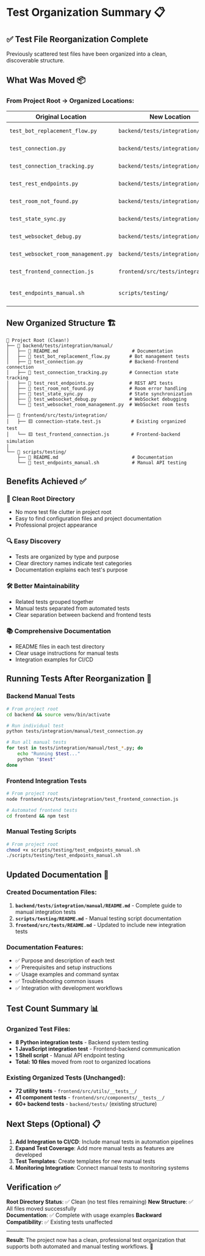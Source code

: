 # Test Organization Summary 📋

## ✅ **Test File Reorganization Complete**

Previously scattered test files have been organized into a clean, discoverable structure.

## **What Was Moved** 📦

### **From Project Root → Organized Locations:**

| **Original Location** | **New Location** | **Type** |
|----------------------|------------------|----------|
| `test_bot_replacement_flow.py` | `backend/tests/integration/manual/` | Python Integration |
| `test_connection.py` | `backend/tests/integration/manual/` | Python Integration |
| `test_connection_tracking.py` | `backend/tests/integration/manual/` | Python Integration |
| `test_rest_endpoints.py` | `backend/tests/integration/manual/` | Python Integration |
| `test_room_not_found.py` | `backend/tests/integration/manual/` | Python Integration |
| `test_state_sync.py` | `backend/tests/integration/manual/` | Python Integration |
| `test_websocket_debug.py` | `backend/tests/integration/manual/` | Python Integration |
| `test_websocket_room_management.py` | `backend/tests/integration/manual/` | Python Integration |
| `test_frontend_connection.js` | `frontend/src/tests/integration/` | JavaScript Integration |
| `test_endpoints_manual.sh` | `scripts/testing/` | Manual Testing Script |

## **New Organized Structure** 🏗️

```
📁 Project Root (Clean!)
├── 📁 backend/tests/integration/manual/
│   ├── 📄 README.md                           # Documentation
│   ├── 🐍 test_bot_replacement_flow.py       # Bot management tests
│   ├── 🐍 test_connection.py                 # Backend-frontend connection
│   ├── 🐍 test_connection_tracking.py        # Connection state tracking
│   ├── 🐍 test_rest_endpoints.py             # REST API tests
│   ├── 🐍 test_room_not_found.py             # Room error handling
│   ├── 🐍 test_state_sync.py                 # State synchronization
│   ├── 🐍 test_websocket_debug.py            # WebSocket debugging
│   └── 🐍 test_websocket_room_management.py  # WebSocket room tests
│
├── 📁 frontend/src/tests/integration/
│   ├── 🟨 connection-state.test.js           # Existing organized test
│   └── 🟨 test_frontend_connection.js        # Frontend-backend simulation
│
└── 📁 scripts/testing/
    ├── 📄 README.md                           # Documentation
    └── 🔧 test_endpoints_manual.sh            # Manual API testing
```

## **Benefits Achieved** ✅

### **🧹 Clean Root Directory**
- No more test file clutter in project root
- Easy to find configuration files and project documentation
- Professional project appearance

### **🔍 Easy Discovery**
- Tests are organized by type and purpose
- Clear directory names indicate test categories
- Documentation explains each test's purpose

### **🛠️ Better Maintainability**
- Related tests grouped together
- Manual tests separated from automated tests
- Clear separation between backend and frontend tests

### **📚 Comprehensive Documentation**
- README files in each test directory
- Clear usage instructions for manual tests
- Integration examples for CI/CD

## **Running Tests After Reorganization** 🚀

### **Backend Manual Tests**
```bash
# From project root
cd backend && source venv/bin/activate

# Run individual test
python tests/integration/manual/test_connection.py

# Run all manual tests
for test in tests/integration/manual/test_*.py; do
    echo "Running $test..."
    python "$test"
done
```

### **Frontend Integration Tests**
```bash
# From project root
node frontend/src/tests/integration/test_frontend_connection.js

# Automated frontend tests
cd frontend && npm test
```

### **Manual Testing Scripts**
```bash
# From project root
chmod +x scripts/testing/test_endpoints_manual.sh
./scripts/testing/test_endpoints_manual.sh
```

## **Updated Documentation** 📖

### **Created Documentation Files:**
1. **`backend/tests/integration/manual/README.md`** - Complete guide to manual integration tests
2. **`scripts/testing/README.md`** - Manual testing script documentation  
3. **`frontend/src/tests/README.md`** - Updated to include new integration tests

### **Documentation Features:**
- ✅ Purpose and description of each test
- ✅ Prerequisites and setup instructions
- ✅ Usage examples and command syntax
- ✅ Troubleshooting common issues
- ✅ Integration with development workflows

## **Test Count Summary** 📊

### **Organized Test Files:**
- **8 Python integration tests** - Backend system testing
- **1 JavaScript integration test** - Frontend-backend communication
- **1 Shell script** - Manual API endpoint testing
- **Total: 10 files** moved from root to organized locations

### **Existing Organized Tests (Unchanged):**
- **72 utility tests** - `frontend/src/utils/__tests__/`
- **41 component tests** - `frontend/src/components/__tests__/`
- **60+ backend tests** - `backend/tests/` (existing structure)

## **Next Steps (Optional)** 📋

1. **Add Integration to CI/CD**: Include manual tests in automation pipelines
2. **Expand Test Coverage**: Add more manual tests as features are developed
3. **Test Templates**: Create templates for new manual tests
4. **Monitoring Integration**: Connect manual tests to monitoring systems

## **Verification** ✅

**Root Directory Status**: ✅ Clean (no test files remaining)
**New Structure**: ✅ All files moved successfully  
**Documentation**: ✅ Complete with usage examples
**Backward Compatibility**: ✅ Existing tests unaffected

---

**Result**: The project now has a clean, professional test organization that supports both automated and manual testing workflows. 🎉